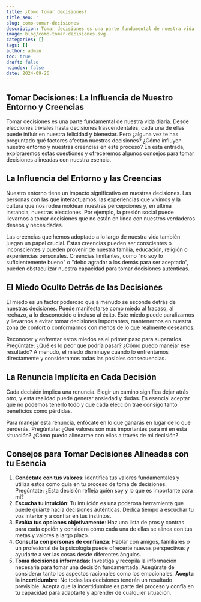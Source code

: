 ```yaml
---
title: ¿Cómo tomar decisiones?
title_seo: ''
slug: como-tomar-decisiones
description: Tomar decisiones es una parte fundamental de nuestra vida diaria. Desde elecciones triviales hasta decisiones trascendentales, cada una de ellas puede…
image: blog/como-tomar-decisiones.svg
categories: []
tags: []
author: admin
toc: true
draft: false
noindex: false
date: 2024-09-26
---
```


## Tomar Decisiones: La Influencia de Nuestro Entorno y Creencias

Tomar decisiones es una parte fundamental de nuestra vida diaria. Desde elecciones triviales hasta decisiones trascendentales, cada una de ellas puede influir en nuestra felicidad y bienestar. Pero ¿alguna vez te has preguntado qué factores afectan nuestras decisiones? ¿Cómo influyen nuestro entorno y nuestras creencias en este proceso? En esta entrada, exploraremos estas cuestiones y ofreceremos algunos consejos para tomar decisiones alineadas con nuestra esencia.

## La Influencia del Entorno y las Creencias

Nuestro entorno tiene un impacto significativo en nuestras decisiones. Las personas con las que interactuamos, las experiencias que vivimos y la cultura que nos rodea moldean nuestras percepciones y, en última instancia, nuestras elecciones. Por ejemplo, la presión social puede llevarnos a tomar decisiones que no están en línea con nuestros verdaderos deseos y necesidades.

Las creencias que hemos adoptado a lo largo de nuestra vida también juegan un papel crucial. Estas creencias pueden ser conscientes o inconscientes y pueden provenir de nuestra familia, educación, religión o experiencias personales. Creencias limitantes, como "no soy lo suficientemente bueno" o "debo agradar a los demás para ser aceptado", pueden obstaculizar nuestra capacidad para tomar decisiones auténticas.

## El Miedo Oculto Detrás de las Decisiones

El miedo es un factor poderoso que a menudo se esconde detrás de nuestras decisiones. Puede manifestarse como miedo al fracaso, al rechazo, a lo desconocido o incluso al éxito. Este miedo puede paralizarnos y llevarnos a evitar tomar decisiones importantes, mantenernos en nuestra zona de confort o conformarnos con menos de lo que realmente deseamos.

Reconocer y enfrentar estos miedos es el primer paso para superarlos. Pregúntate: ¿Qué es lo peor que podría pasar? ¿Cómo puedo manejar ese resultado? A menudo, el miedo disminuye cuando lo enfrentamos directamente y consideramos todas las posibles consecuencias.

## La Renuncia Implícita en Cada Decisión

Cada decisión implica una renuncia. Elegir un camino significa dejar atrás otro, y esta realidad puede generar ansiedad y dudas. Es esencial aceptar que no podemos tenerlo todo y que cada elección trae consigo tanto beneficios como pérdidas.

Para manejar esta renuncia, enfócate en lo que ganarás en lugar de lo que perderás. Pregúntate: ¿Qué valores son más importantes para mí en esta situación? ¿Cómo puedo alinearme con ellos a través de mi decisión?

## Consejos para Tomar Decisiones Alineadas con tu Esencia

1. **Conéctate con tus valores**: Identifica tus valores fundamentales y utiliza estos como guía en tu proceso de toma de decisiones. Pregúntate: ¿Esta decisión refleja quién soy y lo que es importante para mí?
2. **Escucha tu intuición**: Tu intuición es una poderosa herramienta que puede guiarte hacia decisiones auténticas. Dedica tiempo a escuchar tu voz interior y a confiar en tus instintos.
3. **Evalúa tus opciones objetivamente**: Haz una lista de pros y contras para cada opción y considera cómo cada una de ellas se alinea con tus metas y valores a largo plazo.
4. **Consulta con personas de confianza**: Hablar con amigos, familiares o un profesional de la psicología puede ofrecerte nuevas perspectivas y ayudarte a ver las cosas desde diferentes ángulos.
5. **Toma decisiones informadas**: Investiga y recopila la información necesaria para tomar una decisión fundamentada. Asegúrate de considerar tanto los aspectos racionales como los emocionales.
**Acepta la incertidumbre**: No todas las decisiones tendrán un resultado previsible. Acepta que la incertidumbre es parte del proceso y confía en tu capacidad para adaptarte y aprender de cualquier situación.
